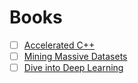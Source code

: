 # Books

* [ ] [Accelerated C++](./accelerated-cpp/notes.md)
* [ ] [Mining Massive Datasets](./mining-massive-datasets/notes.md)
* [ ] [Dive into Deep Learning](https://d2l.ai/)
